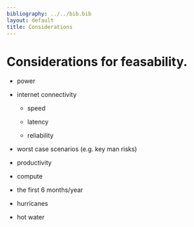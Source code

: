 ```yaml
---
bibliography: ../../bib.bib
layout: default
title: Considerations
---
```


# Considerations for feasability.

-   power

-   internet connectivity

    -   speed

    -   latency

    -   reliability

-   worst case scenarios (e.g. key man risks)

-   productivity

-   compute

-   the first 6 months/year

-   hurricanes

-   hot water
